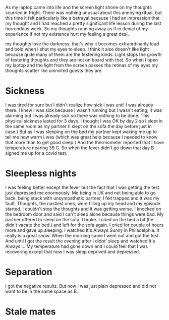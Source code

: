 As my laptop came into life and the screen light shone on my thoughts scurried in fright.
There was nothing unusual about this annoying ritual, but this time it felt particularly like a betrayal because I had an impression that my thought and I had reached a pretty significant life lesson during the last horrendous week. 
So my thoughts running away as if in denial of my experience if not my existence hurt my feeling a great deal. 

my thoughts love the darkness, that's why it becomes extraordinarily loud and bold when I shut my eyes to sleep. I think it also doesn't like light because quite many of them are the festering kinds. Light stops the growth of festering thoughts and they are not on board with that. 
So when I open my laptop and the light from the screen passes the retinas of my eyes my thoughts scatter like uninvited guests they are. 


# Sickness
I was tired for sure but I didn't realize how sick I was until I was already there. I knew I was sick because I wasn't running but I wasn't eating, it was alarming but I was already sick so there was nothing to be done. This physical sickness lasted for 3 days. 
I thought I was OK by day 2 so I slept in the same room as my partner (I slept on the sofa the day before just in case.) But as I was sleeping on the bed my partner kept waking me up to tell me how warm I was (which was great help because I needed to know that more than to get good sleep.) And the thermometer reported that I have temperature nearing 39 C. So when the fever didn't go down that day B signed me up for a covid test. 


# Sleepless nights 
I was feeling better except the fever but the fact that I was getting the test just depressed me enormously. Me being in UK and not being able to go back, being stuck with unsympathetic partner, I felt trapped and it was my fault. Thoughts, the nastiest ones, were filling up my head and my episode started. I couldn't stop the thoughts and it was getting worse. I knocked on the bedroom door and said I can't sleep alone because things were bad. My partner offered to sleep on the sofa. I broke. I cried on the bed a bit (he didn't vacate the bed.) and left for the sofa again. I cried for couple of hours more and gave up sleeping. I watched It's Always Sunny in Philadelphia. It really is a great show. When the morning came I went out and got the test. And until I got the result the evening after I didnt' sleep and watched It's Always ... My temperature had gone down and I could feel that I was recovering except that now I was sleep deprived and depressed. 

# Separation
I got the negative results. But now I was just plain depressed and did not want to be in the same space as B. 

# Stale mates 

